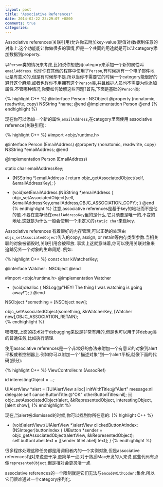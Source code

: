 ```yaml
---
layout: post
title: "Associative References"
date: 2014-02-22 23:29:07 +0800
comments: true
categories: 
---
```


Associative references(关联引用)允许你去附加key-value(键值对)数据到任意的对象上.这个功能能让你做很多的事情,但是一个共同的用途就是可以让category添加数据到property.

<!-- more -->

以`Person`类的情况来考虑,比如说你想使用category来添加一个新的属性叫`emailAddress`.
也许你在其他的程序中使用了`Person`,有时候拥有一个电子邮件地址是有意义的,但是有时候却不是.所以当你不需要它的时候一个category能很好的避开这个麻烦.或者也许你不用拥有这个`Person`类,并且维护人员也不需要为你添加属性.不管哪种情况,你要如何破解这些问题?首先,下面是基础的`Person`类:

{% highlight C++ %}
   @interface Person : NSObject
   @property (nonatomic, readwrite, copy) NSString *name;
   @end
   @implementation Person
   @end
{% endhighlight %}

现在你可以添加一个新的属性,`emailAddress`,在category里面使用
associative reference(关联引用):

{% highlight C++ %}
 #import <objc/runtime.h>
   
@interface Person (EmailAddress)
@property (nonatomic, readwrite, copy) NSString *emailAddress;
@end

@implementation Person (EmailAddress)

static char emailAddressKey;

- (NSString *)emailAddress {
 return objc_getAssociatedObject(self, &emailAddressKey);
}

- (void)setEmailAddress:(NSString *)emailAddress {
 objc_setAssociatedObject(self, &emailAddressKey,emailAddress,OBJC_ASSOCIATION_COPY);
}
@end
{% endhighlight %}
注意,associative references是基于key的地址而不是他的值.不要在意存储在`emailAddressKey`里的是什么.它只须要是唯一的,不变的地址.这就是为什么一般会使用一个未定义的`static char`来做key.

Associative references 有着很好的内存管理,可以正确的处理由`objc_setAssociatedObject`传入的copy, assign, or retain等内存类型参数.当相关联的对象被销毁时,关联引用会被释放.
事实上这就意味着,你可以使用关联对象来追踪另外一个对象的生命周期.
例如:

{% highlight C++ %}
const char kWatcherKey;

@interface Watcher : NSObject
@end

#import <objc/runtime.h>
@implementation Watcher
- (void)dealloc {
	NSLog(@"HEY! The thing I was watching is going away!");
}
@end

NSObject *something = [NSObject new]; 

objc_setAssociatedObject(something, &kWatcherKey, [Watcher new],OBJC_ASSOCIATION_RETAIN);                         
{% endhighlight %}

嘿嘿嘿,上面的技术对于debugging来说是非常有用的,但是也可以用于非debug类的普通任务,比如执行清理.

使用associative references是一个非常好的办法来附加一个有意义的对象到alert平板或者控制器上.例如你可以附加一个"描述对象"到一个alert平板,就像下面的代码(部分):

{% highlight C++ %}
ViewController.m (AssocRef)

id interestingObject = ...;

UIAlertView *alert = [[UIAlertView alloc]
                     initWithTitle:@"Alert" message:nil
                     delegate:self
                     cancelButtonTitle:@"OK"
                     otherButtonTitles:nil];
￼
objc_setAssociatedObject(alert, &kRepresentedObject,
                         interestingObject,
[alert show];
{% endhighlight %}

现在,当alert被dismissed的时候,你可以找到你所在意的:
{% highlight C++ %}
- (void)alertView:(UIAlertView *)alertView
   clickedButtonAtIndex:(NSInteger)buttonIndex {
UIButton *sender = objc_getAssociatedObject(alertView, &kRepresentedObject);
     self.buttonLabel.text = [[sender titleLabel] text];
   }
{% endhighlight %}

很多程序处理这种任务都是用调用者内的一个实例对象,但是associative references相对来说更干净,更简单一点.对于熟悉Mac开发的人来说,这些代码有点像`representedObject`,但是相对会更灵活一点.

associative references的一个限制就是它们无法与`encodeWithCoder:`集合.所以它们很难通过一个category序列化.